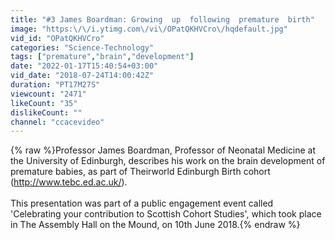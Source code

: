 ```yaml
---
title: "#3 James Boardman: Growing  up  following  premature  birth"
image: "https:\/\/i.ytimg.com\/vi\/OPatQKHVCro\/hqdefault.jpg"
vid_id: "OPatQKHVCro"
categories: "Science-Technology"
tags: ["premature","brain","development"]
date: "2022-01-17T15:40:54+03:00"
vid_date: "2018-07-24T14:00:42Z"
duration: "PT17M27S"
viewcount: "2471"
likeCount: "35"
dislikeCount: ""
channel: "ccacevideo"
---
```

{% raw %}Professor James Boardman,  Professor  of  Neonatal  Medicine  at the University of Edinburgh, describes his work on the brain development of premature babies, as part of Theirworld Edinburgh Birth cohort (<a rel="nofollow" target="blank" href="http://www.tebc.ed.ac.uk/).">http://www.tebc.ed.ac.uk/).</a> <br /><br />This presentation was part of a public engagement event called 'Celebrating your contribution to Scottish Cohort Studies', which took place in The Assembly Hall on the Mound, on 10th June 2018.{% endraw %}

